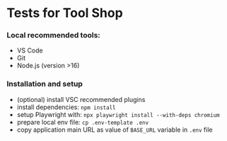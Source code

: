 # Tests for Tool Shop


### Local recommended tools:

- VS Code
- Git
- Node.js (version >16)

### Installation and setup
- (optional) install VSC recommended plugins
- install dependencies: `npm install`
- setup Playwright with: `npx playwright install --with-deps chromium`
- prepare local env file: `cp .env-template .env`
- copy application main URL as value of `BASE_URL` variable in `.env` file
